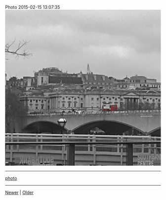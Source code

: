 <!--
title: Photo 2015-02-15 13
date: 2020-06-28T14:43:49.660Z
tags: photo
-->


Photo 2015-02-15 13:07:35
![](111072547477-0.jpg)

<!--BOTTOM-POST-NAVIGATION-->
---

[photo](tag-photo.md)

---

[Newer](110554854782.md) | [Older](111077489147.md)